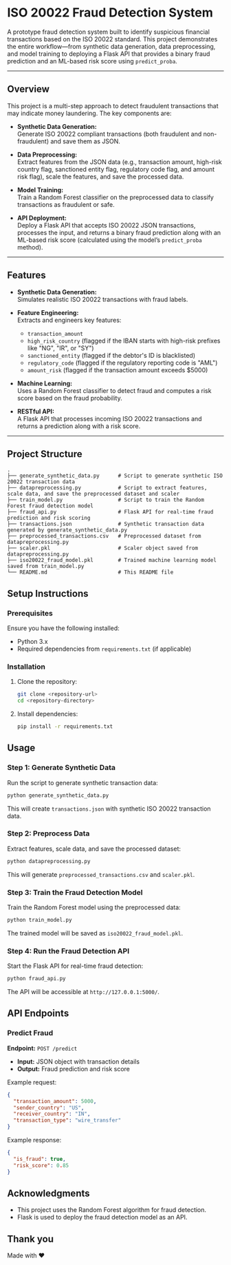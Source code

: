 # ISO 20022 Fraud Detection System

A prototype fraud detection system built to identify suspicious financial transactions based on the ISO 20022 standard. This project demonstrates the entire workflow—from synthetic data generation, data preprocessing, and model training to deploying a Flask API that provides a binary fraud prediction and an ML-based risk score using `predict_proba`.

---

## Overview

This project is a multi-step approach to detect fraudulent transactions that may indicate money laundering. The key components are:

- **Synthetic Data Generation:**  
  Generate ISO 20022 compliant transactions (both fraudulent and non-fraudulent) and save them as JSON.
  
- **Data Preprocessing:**  
  Extract features from the JSON data (e.g., transaction amount, high-risk country flag, sanctioned entity flag, regulatory code flag, and amount risk flag), scale the features, and save the processed data.
  
- **Model Training:**  
  Train a Random Forest classifier on the preprocessed data to classify transactions as fraudulent or safe.
  
- **API Deployment:**  
  Deploy a Flask API that accepts ISO 20022 JSON transactions, processes the input, and returns a binary fraud prediction along with an ML-based risk score (calculated using the model’s `predict_proba` method).

---

## Features

- **Synthetic Data Generation:**  
  Simulates realistic ISO 20022 transactions with fraud labels.
  
- **Feature Engineering:**  
  Extracts and engineers key features:
  - `transaction_amount`
  - `high_risk_country` (flagged if the IBAN starts with high-risk prefixes like "NG", "IR", or "SY")
  - `sanctioned_entity` (flagged if the debtor's ID is blacklisted)
  - `regulatory_code` (flagged if the regulatory reporting code is "AML")
  - `amount_risk` (flagged if the transaction amount exceeds $5000)
  
- **Machine Learning:**  
  Uses a Random Forest classifier to detect fraud and computes a risk score based on the fraud probability.
  
- **RESTful API:**  
  A Flask API that processes incoming ISO 20022 transactions and returns a prediction along with a risk score.

---

## Project Structure
```
.
├── generate_synthetic_data.py      # Script to generate synthetic ISO 20022 transaction data
├── datapreprocessing.py            # Script to extract features, scale data, and save the preprocessed dataset and scaler
├── train_model.py                  # Script to train the Random Forest fraud detection model
├── fraud_api.py                    # Flask API for real-time fraud prediction and risk scoring
├── transactions.json               # Synthetic transaction data generated by generate_synthetic_data.py
├── preprocessed_transactions.csv   # Preprocessed dataset from datapreprocessing.py
├── scaler.pkl                      # Scaler object saved from datapreprocessing.py
├── iso20022_fraud_model.pkl        # Trained machine learning model saved from train_model.py
└── README.md                       # This README file
```

## Setup Instructions
### Prerequisites
Ensure you have the following installed:
- Python 3.x
- Required dependencies from `requirements.txt` (if applicable)

### Installation
1. Clone the repository:
   ```bash
   git clone <repository-url>
   cd <repository-directory>
   ```
2. Install dependencies:
   ```bash
   pip install -r requirements.txt
   ```

## Usage
### Step 1: Generate Synthetic Data
Run the script to generate synthetic transaction data:
```bash
python generate_synthetic_data.py
```
This will create `transactions.json` with synthetic ISO 20022 transaction data.

### Step 2: Preprocess Data
Extract features, scale data, and save the processed dataset:
```bash
python datapreprocessing.py
```
This will generate `preprocessed_transactions.csv` and `scaler.pkl`.

### Step 3: Train the Fraud Detection Model
Train the Random Forest model using the preprocessed data:
```bash
python train_model.py
```
The trained model will be saved as `iso20022_fraud_model.pkl`.

### Step 4: Run the Fraud Detection API
Start the Flask API for real-time fraud detection:
```bash
python fraud_api.py
```
The API will be accessible at `http://127.0.0.1:5000/`.

## API Endpoints
### Predict Fraud
**Endpoint:** `POST /predict`
- **Input:** JSON object with transaction details
- **Output:** Fraud prediction and risk score

Example request:
```json
{
  "transaction_amount": 5000,
  "sender_country": "US",
  "receiver_country": "IN",
  "transaction_type": "wire_transfer"
}
```

Example response:
```json
{
  "is_fraud": true,
  "risk_score": 0.85
}
```

## Acknowledgments
- This project uses the Random Forest algorithm for fraud detection.
- Flask is used to deploy the fraud detection model as an API.

## Thank you
Made with ❤

